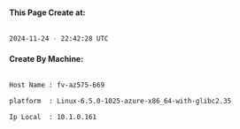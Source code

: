 
   
#### This Page Create at:

```bash

2024-11-24 - 22:42:28 UTC

```

#### Create By Machine:

```bash

Host Name : fv-az575-669

platform  : Linux-6.5.0-1025-azure-x86_64-with-glibc2.35

Ip Local  : 10.1.0.161

```

